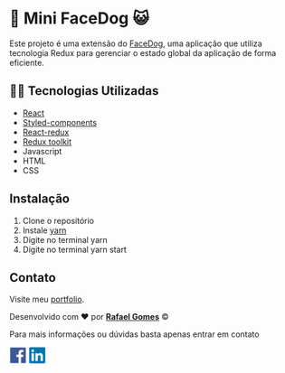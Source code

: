 # :dog: Mini FaceDog :smiley_cat:

Este projeto é uma extensão do [FaceDog](https://github.com/raafaelgomees10/faceDog), uma aplicação que utiliza tecnologia Redux para gerenciar o estado global da aplicação de forma eficiente.

## :technologist: Tecnologias Utilizadas

- [React](https://reactjs.org/)
- [Styled-components](https://styled-components.com/)
- [React-redux](https://react-redux.js.org/)
- [Redux toolkit](redux-toolkit.js.org)
- Javascript
- HTML
- CSS

## Instalação

1. Clone o repositório
2. Instale [yarn](https://classic.yarnpkg.com/en/docs/install)
3. Digite no terminal yarn
4. Digite no terminal yarn start

## Contato

Visite meu [portfolio](https://rafaelgomes.netlify.app?utm_source=github&utm_medium=readme_project&utm_campaign=mini-facedog).

Desenvolvido com :heart: por **[Rafael Gomes](https://www.linkedin.com/in/rafael-gomes-77ab23160/)** :copyright:

Para mais informações ou dúvidas basta apenas entrar em contato

<a href="https://www.facebook.com/rafael.gomes.961pl/"><img src="https://raw.githubusercontent.com/devicons/devicon/master/icons/facebook/facebook-original.svg" width="30" heigth="30" alt="Rafael-facebook"></a>
<a href="https://www.linkedin.com/in/rafael-gomes-77ab23160/"><img src="https://raw.githubusercontent.com/devicons/devicon/master/icons/linkedin/linkedin-original.svg" width="30" heigth="30" alt="Rafael-linkedn"></a>
